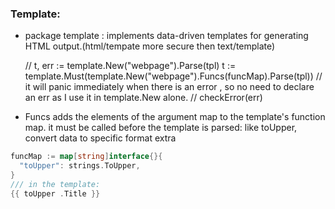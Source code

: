 ### Template:
- package template : implements data-driven templates for generating HTML output.(html/tempate more secure then text/template)

	//	t, err := template.New("webpage").Parse(tpl)
	t := template.Must(template.New("webpage").Funcs(funcMap).Parse(tpl)) // it will panic immediately when there is an error , so no need to declare an err as I use it in template.New alone.
	//	checkError(err)

* Funcs adds the elements of  the argument map to the template's function map. it must be called before the template is parsed: like toUpper, convert data to specific format extra

```go
funcMap := map[string]interface{}{
  "toUpper": strings.ToUpper,
}
/// in the template:
{{ toUpper .Title }}

```
	
